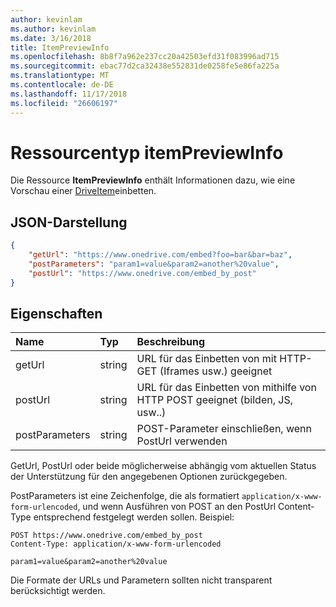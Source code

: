 ```yaml
---
author: kevinlam
ms.author: kevinlam
ms.date: 3/16/2018
title: ItemPreviewInfo
ms.openlocfilehash: 8b8f7a962e237cc20a42503efd31f083996ad715
ms.sourcegitcommit: ebac77d2ca32438e552831de0258fe5e86fa225a
ms.translationtype: MT
ms.contentlocale: de-DE
ms.lasthandoff: 11/17/2018
ms.locfileid: "26606197"
---
```

# <a name="itempreviewinfo-resource-type"></a>Ressourcentyp itemPreviewInfo

Die Ressource **ItemPreviewInfo** enthält Informationen dazu, wie eine Vorschau einer [DriveItem](driveitem.md)einbetten.

## <a name="json-representation"></a>JSON-Darstellung

```json
{
    "getUrl": "https://www.onedrive.com/embed?foo=bar&bar=baz",
    "postParameters": "param1=value&param2=another%20value",
    "postUrl": "https://www.onedrive.com/embed_by_post"
}
```

## <a name="properties"></a>Eigenschaften

| Name           | Typ   | Beschreibung
|:---------------|:-------|:---------------------------------------------------
| getUrl         | string | URL für das Einbetten von mit HTTP-GET (Iframes usw.) geeignet
| postUrl        | string | URL für das Einbetten von mithilfe von HTTP POST geeignet (bilden, JS, usw..)
| postParameters | string | POST-Parameter einschließen, wenn PostUrl verwenden

GetUrl, PostUrl oder beide möglicherweise abhängig vom aktuellen Status der Unterstützung für den angegebenen Optionen zurückgegeben.

PostParameters ist eine Zeichenfolge, die als formatiert `application/x-www-form-urlencoded`, und wenn Ausführen von POST an den PostUrl Content-Type entsprechend festgelegt werden sollen. Beispiel:
```
POST https://www.onedrive.com/embed_by_post
Content-Type: application/x-www-form-urlencoded

param1=value&param2=another%20value
```

Die Formate der URLs und Parametern sollten nicht transparent berücksichtigt werden.
